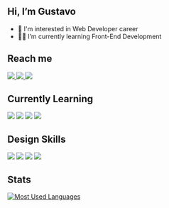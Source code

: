 
 ## Hi, I’m Gustavo
 
 - 🚀 I'm interested in Web Developer career
 - 👨‍💻 I’m currently learning Front-End Development
 
## Reach me

<a href="https://www.linkedin.com/in/gustavorochac" alt="linkedin" target="_blank">
<img src="https://img.shields.io/badge/LinkedIn-0077B5?style=for-the-badge&logo=linkedin&logoColor=white">
</a> 

<a href="https://www.behance.net/gustavorochadesign" alt="behance" target="_blank">
<img src="https://img.shields.io/badge/Behance-0054F7?style=for-the-badge&logo=behance&logoColor=white">
</a>

<a href="mailto:gustavohe.rocha@gmail.com" alt="gmail" target="_blank">
<img src="https://img.shields.io/badge/Gmail-D14836?style=for-the-badge&logo=gmail&logoColor=white" />
</a>

## Currently Learning

<p>
  <img src="https://img.shields.io/badge/HTML5-E34F26?style=for-the-badge&logo=html5&logoColor=white">
  <img src="https://img.shields.io/badge/CSS3-1572B6?style=for-the-badge&logo=css3&logoColor=white">
  <img src="https://img.shields.io/badge/JavaScript-F7DF1E?style=for-the-badge&logo=javascript&logoColor=black"/>
  <img src="https://img.shields.io/badge/Bootstrap-563D7C?style=for-the-badge&logo=bootstrap&logoColor=white">
</p>

## Design Skills

<p>
  <img src="https://img.shields.io/badge/Figma-F24E1E?style=for-the-badge&logo=figma&logoColor=white">
  <img src="https://img.shields.io/badge/Adobe%20XD-470137?style=for-the-badge&logo=Adobe%20XD&logoColor=#FF61F6">
  <img src="https://img.shields.io/badge/Adobe%20Photoshop-31A8FF?style=for-the-badge&logo=Adobe%20Photoshop&logoColor=black">
  <img src="https://img.shields.io/badge/Adobe%20Illustrator-FF9A00?style=for-the-badge&logo=adobe%20illustrator&logoColor=white">
</p>

## Stats

<a href="https://github.com/gu-rocha/github-readme-stats" target="blank"><img src="https://github-readme-stats.vercel.app/api/top-langs/?username=gu-rocha&layout=compact&langs_count=10&theme=dracula&custom_title=Most Used Languages" alt="Most Used Languages" /></a>













<!---
Gu-Rocha/Gu-Rocha is a ✨ special ✨ repository because its `README.md` (this file) appears on your GitHub profile.
You can click the Preview link to take a look at your changes.
--->

